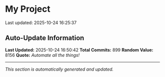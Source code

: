 # My Project


Last updated: 2025-10-24 16:25:37










































































































































































































































































































































































































































































































































































































































































































































































































































































































































































































































































































































































































































































































































## Auto-Update Information

**Last Updated:** 2025-10-24 16:50:42
**Total Commits:** 899
**Random Value:** 8156
**Quote:** _Automate all the things!_

---
_This section is automatically generated and updated._
